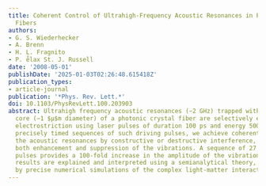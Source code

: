 ```yaml
---
title: Coherent Control of Ultrahigh-Frequency Acoustic Resonances in Photonic Crystal
  Fibers
authors:
- G. S. Wiederhecker
- A. Brenn
- H. L. Fragnito
- P. e̊lax St. J. Russell
date: '2008-05-01'
publishDate: '2025-01-03T02:26:48.615418Z'
publication_types:
- article-journal
publication: '*Phys. Rev. Lett.*'
doi: 10.1103/PhysRevLett.100.203903
abstract: Ultrahigh frequency acoustic resonances (∽2 GHz) trapped within the glass
  core (∽1 $μ$m diameter) of a photonic crystal fiber are selectively excited through
  electrostriction using laser pulses of duration 100 ps and energy 500 pJ. Using
  precisely timed sequences of such driving pulses, we achieve coherent control of
  the acoustic resonances by constructive or destructive interference, demonstrating
  both enhancement and suppression of the vibrations. A sequence of 27 resonantly-timed
  pulses provides a 100-fold increase in the amplitude of the vibrational mode. The
  results are explained and interpreted using a semianalytical theory, and supported
  by precise numerical simulations of the complex light-matter interaction.
---
```

